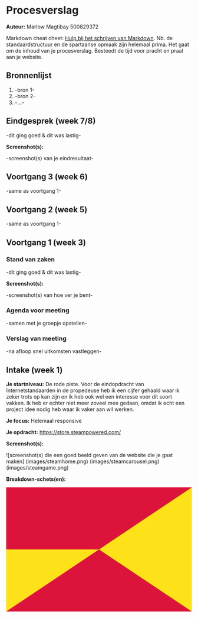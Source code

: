 # Procesverslag
**Auteur:** Marlow Magtibay 500829372

Markdown cheat cheet: [Hulp bij het schrijven van Markdown](https://github.com/adam-p/markdown-here/wiki/Markdown-Cheatsheet). Nb. de standaardstructuur en de spartaanse opmaak zijn helemaal prima. Het gaat om de inhoud van je procesverslag. Besteedt de tijd voor pracht en praal aan je website.



## Bronnenlijst
1. -bron 1-
2. -bron 2-
3. -...-



## Eindgesprek (week 7/8)

-dit ging goed & dit was lastig-

**Screenshot(s):**

-screenshot(s) van je eindresultaat-



## Voortgang 3 (week 6)

-same as voortgang 1-



## Voortgang 2 (week 5)

-same as voortgang 1-



## Voortgang 1 (week 3)

### Stand van zaken

-dit ging goed & dit was lastig-

**Screenshot(s):**

-screenshot(s) van hoe ver je bent-

### Agenda voor meeting

-samen met je groepje opstellen-

### Verslag van meeting

-na afloop snel uitkomsten vastleggen-



## Intake (week 1)

**Je startniveau:** De rode piste. Voor de eindopdracht van Internetstandaarden in de propedeuse heb ik een cijfer gehaald waar ik zeker trots op kan zijn en ik heb ook wel een interesse voor dit soort vakken. Ik heb er echter niet meer zoveel mee gedaan, omdat ik echt een project idee nodig heb waar ik vaker aan wil werken.

**Je focus:** Helemaal responsive


**Je opdracht:** https://store.steampowered.com/

**Screenshot(s):**

![screenshot(s) die een goed beeld geven van de website die je gaat maken]
(images/steamhome.png)
(images/steamcarousel.png)
(images/steamgame.png)

**Breakdown-schets(en):**

![-voorlopige breakdownschets(en) van een of beide pagina's van de site die je gaat maken-](images/dummy-image.svg)
